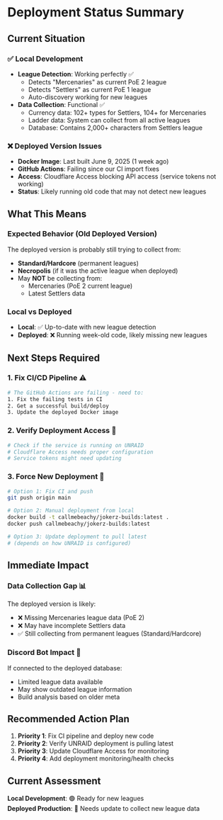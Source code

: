 # Deployment Status Summary

## Current Situation

### ✅ Local Development
- **League Detection**: Working perfectly ✅
  - Detects "Mercenaries" as current PoE 2 league
  - Detects "Settlers" as current PoE 1 league
  - Auto-discovery working for new leagues
- **Data Collection**: Functional ✅
  - Currency data: 102+ types for Settlers, 104+ for Mercenaries
  - Ladder data: System can collect from all active leagues
  - Database: Contains 2,000+ characters from Settlers league

### ❌ Deployed Version Issues
- **Docker Image**: Last built June 9, 2025 (1 week ago)
- **GitHub Actions**: Failing since our CI import fixes
- **Access**: Cloudflare Access blocking API access (service tokens not working)
- **Status**: Likely running old code that may not detect new leagues

## What This Means

### Expected Behavior (Old Deployed Version)
The deployed version is probably still trying to collect from:
- **Standard/Hardcore** (permanent leagues)
- **Necropolis** (if it was the active league when deployed)
- May **NOT** be collecting from:
  - Mercenaries (PoE 2 current league)
  - Latest Settlers data

### Local vs Deployed
- **Local**: ✅ Up-to-date with new league detection
- **Deployed**: ❌ Running week-old code, likely missing new leagues

## Next Steps Required

### 1. Fix CI/CD Pipeline ⚠️
```bash
# The GitHub Actions are failing - need to:
1. Fix the failing tests in CI
2. Get a successful build/deploy
3. Update the deployed Docker image
```

### 2. Verify Deployment Access 🔐
```bash
# Check if the service is running on UNRAID
# Cloudflare Access needs proper configuration
# Service tokens might need updating
```

### 3. Force New Deployment 🚀
```bash
# Option 1: Fix CI and push
git push origin main

# Option 2: Manual deployment from local
docker build -t callmebeachy/jokerz-builds:latest .
docker push callmebeachy/jokerz-builds:latest

# Option 3: Update deployment to pull latest
# (depends on how UNRAID is configured)
```

## Immediate Impact

### Data Collection Gap 📊
The deployed version is likely:
- ❌ Missing Mercenaries league data (PoE 2)
- ❌ May have incomplete Settlers data
- ✅ Still collecting from permanent leagues (Standard/Hardcore)

### Discord Bot Impact 🤖
If connected to the deployed database:
- Limited league data available
- May show outdated league information
- Build analysis based on older meta

## Recommended Action Plan

1. **Priority 1**: Fix CI pipeline and deploy new code
2. **Priority 2**: Verify UNRAID deployment is pulling latest
3. **Priority 3**: Update Cloudflare Access for monitoring
4. **Priority 4**: Add deployment monitoring/health checks

## Current Assessment

**Local Development**: 🟢 Ready for new leagues  
**Deployed Production**: 🔴 Needs update to collect new league data